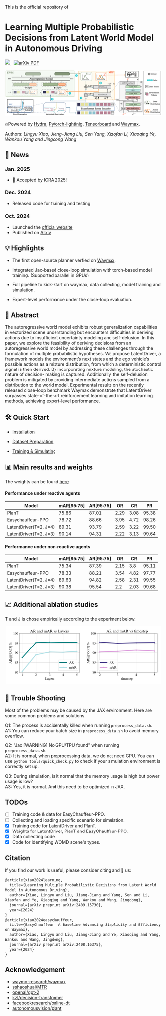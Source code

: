 This is the official repository of 

# Learning Multiple Probabilistic Decisions from Latent World Model in Autonomous Driving

<p align="left">
<a href="https://sephirex-x.github.io/LatentDriver/">
<img src="https://img.shields.io/badge/Project-Page-blue?style=flat">
</a>
<a href='https://arxiv.org/pdf/2409.15730' style='padding-left: 0.5rem;'>
    <img src='https://img.shields.io/badge/arXiv-PDF-red?style=flat&logo=arXiv&logoColor=wihte' alt='arXiv PDF'>
</a>
</p>


![teaser](docs/latentdriver.jpg)


🔥Powered by [Hydra](https://hydra.cc/docs/intro/), [Pytorch-lightinig](https://lightning.ai/docs/pytorch/stable/), [Tensorboard](https://github.com/tensorflow/tensorboard) and [Waymax](https://github.com/waymo-research/waymax).

Authors: *Lingyu Xiao, Jiang-Jiang Liu, Sen Yang, Xiaofan Li, Xiaoqing Ye, Wankou Yang and Jingdong Wang*
## 📰 News
 ### Jan. 2025
  - 🎉 Accepted by ICRA 2025!
 ### Dec. 2024
  - Released code for training and testing
 ### Oct. 2024
   - Launched the [official website](https://sephirex-x.github.io/LatentDriver/)
   - Published on [Arxiv](https://arxiv.org/pdf/2409.15730)

## 💡 Highlights

- The first open-source planner verfied on [Waymax](https://github.com/waymo-research/waymax).

- Integrated Jax-based close-loop simulation with torch-based model training. (Supported parallel in GPUs)

- Full pipeline to kick-start on waymax, data collecting, model training and simulation.

- Expert-level performance under the close-loop evaluation.

## 📝 Abstract

The autoregressive world model exhibits robust generalization capabilities in vectorized scene understanding but encounters difficulties in deriving actions due to insufficient uncertainty modeling and self-delusion. In this paper, we explore the feasibility of deriving decisions from an autoregressive world model by addressing these challenges through the formulation of multiple probabilistic hypotheses. We propose LatentDriver, a framework models the environment’s next states and the ego vehicle’s possible actions as a mixture distribution, from which a deterministic control signal is then derived. By incorporating mixture modeling, the stochastic nature of decision- making is captured. Additionally, the self-delusion problem is mitigated by providing intermediate actions sampled from a distribution to the world model. Experimental results on the recently released close-loop benchmark Waymax demonstrate that LatentDriver surpasses state-of-the-art reinforcement learning and imitation learning methods, achieving expert-level performance.

## 🛠️ Quick Start

- [Installation](docs/INSTALL.md)

- [Dataset Preparation](docs/DATASET_PREPARATION.md)

- [Training & Simulating](docs/TRAIN_EVAL.md)





## 📊 Main results and weights

The weights can be found [here](https://huggingface.co/Sephirex-x/LatentDriver/tree/main)

#### Performance under reactive agents

| Model                  | mAR[95:75] | AR[95:75] | OR   | CR   | PR    |
| ---------------------- | ---------- | --------- | ---- | ---- | ----- |
| PlanT                  | 75.86      | 87.01     | 2.29 | 3.08 | 95.38 |
| Easychauffeur-PPO      | 78.72      | 88.66     | 3.95 | 4.72 | 98.26 |
| LatentDriver(T=2, J=4) | 89.31      | 93.79     | 2.59 | 3.22 | 99.50 |
| LatentDriver(T=2, J=3) | 90.14      | 94.31     | 2.22 | 3.13 | 99.64 |

#### Performance under non-reactive agents

| Model                  | mAR[95:75] | AR[95:75] | OR   | CR   | PR    |
| ---------------------- | ---------- | --------- | ---- | ---- | ----- |
| PlanT                  | 75.34      | 87.39     | 2.15 | 3.8  | 95.11 |
| Easychauffeur-PPO      | 78.33      | 88.21     | 3.54 | 4.82 | 97.77 |
| LatentDriver(T=2, J=4) | 89.63      | 94.82     | 2.58 | 2.31 | 99.55 |
| LatentDriver(T=2, J=3) | 90.38      | 95.54     | 2.2  | 2.03 | 99.68 |

## 📈 Additional ablation studies

T and J is chose empirically according to the experiment below.

<center class="half">
    <img src=docs/ARvsLayers.png width="250"/><img src=docs/ARvsTS.png width="250"/>
</center>



## 🤔 Trouble Shooting

Most of the problems may be caused by the JAX environment. Here are some common problems and solutions.

Q1: The process is accidentally killed when running `preprocess_data.sh`. \
A1: You can reduce your batch size in `preprocess_data.sh` to avoid memory overflow.

Q2: "Jax [WARNING] No GPU/TPU found" when running `preprocess_data.sh`. \
A2: It is normal, when preprocessing data, we do not need GPU. You can use `python tools/quick_check.py` to check if your simulation environment is correctly set up.

Q3: During simulation, is it normal that the memory usage is high but power usage is low? \
A3: Yes, it is normal. And this need to be optimized in JAX.

## TODOs

- [ ] Training code & data for EasyChauffeur-PPO.
- [ ] Collecting and loading specific scenario for simulation.
- [x] Training code for LatentDriver and PlanT.
- [x] Weights for LatentDriver, PlanT and EasyChauffeur-PPO.
- [x] Data collecting code.
- [x] Code for identifying WOMD scene's types.

## Citation

If you find our work is useful, please consider citing and 🌟 us:

```
@article{xiao2024learning,
  title={Learning Multiple Probabilistic Decisions from Latent World Model in Autonomous Driving},
  author={Xiao, Lingyu and Liu, Jiang-Jiang and Yang, Sen and Li, Xiaofan and Ye, Xiaoqing and Yang, Wankou and Wang, Jingdong},
  journal={arXiv preprint arXiv:2409.15730},
  year={2024}
}
@article{xiao2024easychauffeur,
  title={EasyChauffeur: A Baseline Advancing Simplicity and Efficiency on Waymax},
  author={Xiao, Lingyu and Liu, Jiang-Jiang and Ye, Xiaoqing and Yang, Wankou and Wang, Jingdong},
  journal={arXiv preprint arXiv:2408.16375},
  year={2024}
}
```

## Acknowledgement

<!--ts-->

* [waymo-research/waymax](https://github.com/waymo-research/waymax)
* [sshaoshuai/MTR](https://github.com/sshaoshuai/MTR)
* [openai/gpt-2](https://github.com/openai/gpt-2)
* [kzl/decision-transformer](https://github.com/kzl/decision-transformer)
* [facebookresearch/online-dt](https://github.com/facebookresearch/online-dt)
* [autonomousvision/plant](https://github.com/autonomousvision/plant)

<!--te-->

